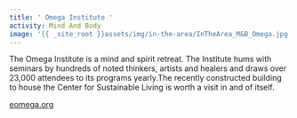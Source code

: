 ```yaml
---
title: ' Omega Institute '
activity: Mind And Body
image: '{{ _site_root }}assets/img/in-the-area/InTheArea_M&B_Omega.jpg'
---
```

<p>The Omega Institute&nbsp;is a mind and spirit retreat. The Institute hums with seminars by&nbsp;hundreds of noted&nbsp;thinkers, artists and healers and draws&nbsp;over 23,000 attendees to its programs yearly.The recently constructed building to house&nbsp;the Center for Sustainable Living&nbsp;is&nbsp;worth a visit in and of itself.&nbsp;</p><p><a href="http://www.eomega.org/" target="_blank">eomega.org</a></p>
